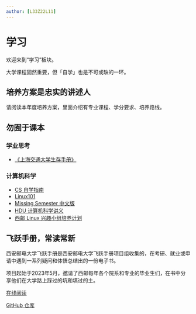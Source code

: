 ```yaml
---
author: [L33Z22L11]
---
```


# 学习

欢迎来到“学习”板块。

大学课程固然重要，但「自学」也是不可或缺的一环。

## 培养方案是忠实的讲述人

请阅读本年度培养方案，里面介绍有专业课程、学分要求、培养路线。

## 勿囿于课本

### 学业思考

- [《上海交通大学生存手册》](https://survivesjtu.gitbook.io/survivesjtumanual)

### 计算机科学

- [CS 自学指南](https://csdiy.wiki/)
- [Linux101](https://101.lug.ustc.edu.cn/)
- [Missing Semester 中文版](https://missing-semester-cn.github.io/)
- [HDU 计算机科学讲义](https://hdu-cs.wiki/)
- [西邮 Linux 兴趣小组培养计划](https://plan.xiyoulinux.com/)

## 飞跃手册，常读常新

西安邮电大学飞跃手册是西安邮电大学飞跃手册项目组收集的，在考研、就业或申请中遇到一系列疑问和体悟总结出的一份电子书。

项目起始于2023年5月，邀请了西邮每年各个院系和专业的毕业生们，在书中分享他们在大学路上踩过的坑和填过的土。

[在线阅读](https://xuptflying.github.io/xupt-flying.github.io/#/)

[GitHub 仓库](https://github.com/xuptflying/xupt-flying.github.io)
